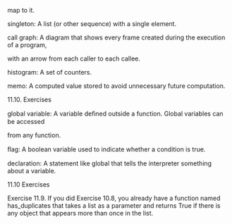 map to it.

singleton: A list (or other sequence) with a single element.

call graph: A diagram that shows every frame created during the execution of a program,

with an arrow from each caller to each callee.

histogram: A set of counters.

memo: A computed value stored to avoid unnecessary future computation.

11.10. Exercises

global variable: A variable deﬁned outside a function. Global variables can be accessed

from any function.

ﬂag: A boolean variable used to indicate whether a condition is true.

declaration: A statement like global that tells the interpreter something about a variable.

11.10 Exercises

Exercise 11.9. If you did Exercise 10.8, you already have a function named has_duplicates that takes a list as a parameter and returns True if there is any object that appears more than once in the list.